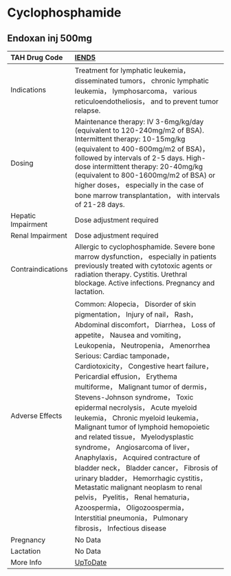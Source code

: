 # Cyclophosphamide

## Endoxan inj 500mg

| TAH Drug Code      | [IEND5](https://www.tahsda.org.tw/drugs/hissearch.php?drug_code=IEND5)                                                                                                                                                                                                                                                                                                                                                                                                                                                                                                                                                                                                                                                                                                                                                                                                             |
|:-------------------|:-----------------------------------------------------------------------------------------------------------------------------------------------------------------------------------------------------------------------------------------------------------------------------------------------------------------------------------------------------------------------------------------------------------------------------------------------------------------------------------------------------------------------------------------------------------------------------------------------------------------------------------------------------------------------------------------------------------------------------------------------------------------------------------------------------------------------------------------------------------------------------------|
| Indications        | Treatment for lymphatic leukemia， disseminated tumors， chronic lymphatic leukemia， lymphosarcoma， various reticuloendotheliosis， and to prevent tumor relapse.                                                                                                                                                                                                                                                                                                                                                                                                                                                                                                                                                                                                                                                                                                                |
| Dosing             | Maintenance therapy: IV 3-6mg/kg/day (equivalent to 120-240mg/m2 of BSA). Intermittent therapy: 10-15mg/kg (equivalent to 400-600mg/m2 of BSA)， followed by intervals of 2-5 days. High-dose intermittent therapy: 20-40mg/kg (equivalent to 800-1600mg/m2 of BSA) or higher doses， especially in the case of bone marrow transplantation， with intervals of 21-28 days.                                                                                                                                                                                                                                                                                                                                                                                                                                                                                                        |
| Hepatic Impairment | Dose adjustment required                                                                                                                                                                                                                                                                                                                                                                                                                                                                                                                                                                                                                                                                                                                                                                                                                                                           |
| Renal Impairment   | Dose adjustment required                                                                                                                                                                                                                                                                                                                                                                                                                                                                                                                                                                                                                                                                                                                                                                                                                                                           |
| Contraindications  | Allergic to cyclophosphamide. Severe bone marrow dysfunction， especially in patients previously treated with cytotoxic agents or radiation therapy. Cystitis. Urethral blockage. Active infections. Pregnancy and lactation.                                                                                                                                                                                                                                                                                                                                                                                                                                                                                                                                                                                                                                                      |
| Adverse Effects    | Common: Alopecia， Disorder of skin pigmentation， Injury of nail， Rash， Abdominal discomfort， Diarrhea， Loss of appetite， Nausea and vomiting， Leukopenia， Neutropenia， Amenorrhea Serious: Cardiac tamponade， Cardiotoxicity， Congestive heart failure， Pericardial effusion， Erythema multiforme， Malignant tumor of dermis， Stevens-Johnson syndrome， Toxic epidermal necrolysis， Acute myeloid leukemia， Chronic myeloid leukemia， Malignant tumor of lymphoid hemopoietic and related tissue， Myelodysplastic syndrome， Angiosarcoma of liver， Anaphylaxis， Acquired contracture of bladder neck， Bladder cancer， Fibrosis of urinary bladder， Hemorrhagic cystitis， Metastatic malignant neoplasm to renal pelvis， Pyelitis， Renal hematuria， Azoospermia， Oligozoospermia， Interstitial pneumonia， Pulmonary fibrosis， Infectious disease |
| Pregnancy          | No Data                                                                                                                                                                                                                                                                                                                                                                                                                                                                                                                                                                                                                                                                                                                                                                                                                                                                            |
| Lactation          | No Data                                                                                                                                                                                                                                                                                                                                                                                                                                                                                                                                                                                                                                                                                                                                                                                                                                                                            |
| More Info          | [UpToDate](https://www.uptodate.com/contents/cyclophosphamide-drug-information)                                                                                                                                                                                                                                                                                                                                                                                                                                                                                                                                                                                                                                                                                                                                                                                                    |

